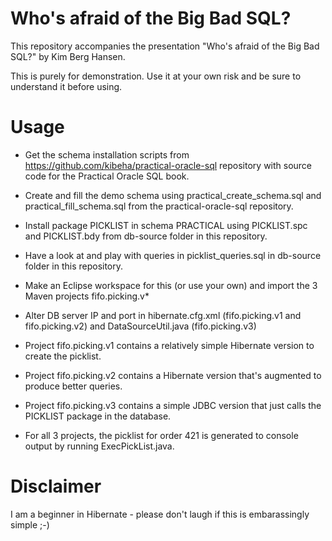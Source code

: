 # Who's afraid of the Big Bad SQL?

This repository accompanies the presentation "Who's afraid of the Big Bad SQL?" by Kim Berg Hansen.

This is purely for demonstration. Use it at your own risk and be sure to understand it before using.

# Usage

* Get the schema installation scripts from https://github.com/kibeha/practical-oracle-sql repository with source code for the Practical Oracle SQL book.

* Create and fill the demo schema using practical_create_schema.sql and practical_fill_schema.sql from the practical-oracle-sql repository.

* Install package PICKLIST in schema PRACTICAL using PICKLIST.spc and PICKLIST.bdy from db-source folder in this repository.

* Have a look at and play with queries in picklist_queries.sql in db-source folder in this repository.

* Make an Eclipse workspace for this (or use your own) and import the 3 Maven projects fifo.picking.v*

* Alter DB server IP and port in hibernate.cfg.xml (fifo.picking.v1 and fifo.picking.v2) and DataSourceUtil.java (fifo.picking.v3)

* Project fifo.picking.v1 contains a relatively simple Hibernate version to create the picklist.

* Project fifo.picking.v2 contains a Hibernate version that's augmented to produce better queries.

* Project fifo.picking.v3 contains a simple JDBC version that just calls the PICKLIST package in the database.

* For all 3 projects, the picklist for order 421 is generated to console output by running ExecPickList.java.

# Disclaimer

I am a beginner in Hibernate - please don't laugh if this is embarassingly simple ;-)


